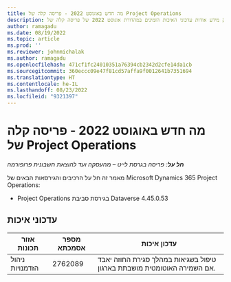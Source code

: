 ```yaml
---
title: מה חדש באוגוסט 2022 - פריסה קלה של Project Operations
description: מאמר זה מספק מידע אודות עדכוני האיכות הזמינים במהדורת אוגוסט 2022 של פריסה קלה של Microsoft Dynamics 365 Project Operations.
author: ramagadu
ms.date: 08/19/2022
ms.topic: article
ms.prod: ''
ms.reviewer: johnmichalak
ms.author: ramagadu
ms.openlocfilehash: 471cf1fc24010351a76394cb2342d2cfe14da1cb
ms.sourcegitcommit: 360eccc09e47f81cd57affa9f0012641b7351694
ms.translationtype: HT
ms.contentlocale: he-IL
ms.lasthandoff: 08/23/2022
ms.locfileid: "9321397"
---
```

# <a name="whats-new-august-2022---project-operations-lite-deployment"></a>מה חדש באוגוסט 2022 - פריסה קלה של Project Operations

_**חל על**: פריסה בגרסת לייט – מהעסקה ועד להוצאת חשבונית פרופורמה_

מאמר זה חל על הרכיבים והגירסאות הבאים של Microsoft Dynamics 365 Project Operations:

- Project Operations בגירסת סביבת Dataverse 4.45.0.53

## <a name="quality-updates"></a>עדכוני איכות

| אזור תכונות | מספר אסמכתא | עדכון איכות |
| --- | --- | --- |
|   ניהול הזדמנויות | 2762089 | טיפול בשגיאות במהלך סגירת החוזה יאבד אם השמירה האוטומטית מושבתת בארגון.|
